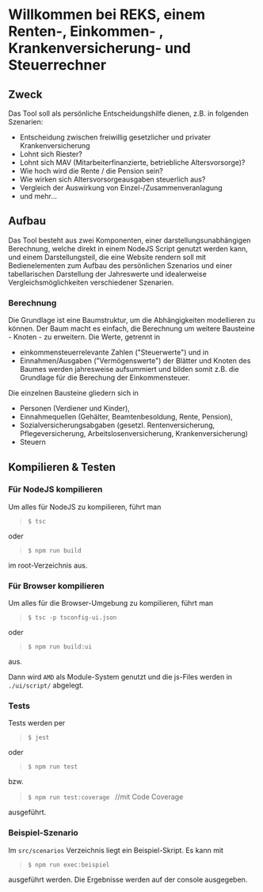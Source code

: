 # Willkommen bei REKS, einem Renten-, Einkommen- , Krankenversicherung- und Steuerrechner

## Zweck
Das Tool soll als persönliche Entscheidungshilfe dienen, z.B. in folgenden Szenarien:
- Entscheidung zwischen freiwillig gesetzlicher und privater Krankenversicherung
- Lohnt sich Riester?
- Lohnt sich MAV (Mitarbeiterfinanzierte, betriebliche Altersvorsorge)?
- Wie hoch wird die Rente / die Pension sein?
- Wie wirken sich Altersvorsorgeausgaben steuerlich aus?
- Vergleich der Auswirkung von Einzel-/Zusammenveranlagung
- und mehr...

## Aufbau
Das Tool besteht aus zwei Komponenten, einer darstellungsunabhängigen Berechnung, welche direkt in einem NodeJS Script genutzt werden kann, und einem Darstellungsteil, die eine Website rendern soll mit Bedienelementen zum Aufbau des persönlichen Szenarios und einer tabellarischen Darstellung der Jahreswerte und idealerweise Vergleichsmöglichkeiten verschiedener Szenarien. 

### Berechnung
Die Grundlage ist eine Baumstruktur, um die Abhängigkeiten modellieren zu können. Der Baum macht es einfach, die Berechnung um weitere Bausteine - Knoten - zu erweitern.
Die Werte, getrennt in 
- einkommensteuerrelevante Zahlen ("Steuerwerte") 
und in 
- Einnahmen/Ausgaben ("Vermögenswerte")
der Blätter und Knoten des Baumes werden jahresweise aufsummiert und bilden somit z.B. die Grundlage für die Berechung der Einkommensteuer.

Die einzelnen Bausteine gliedern sich in 
- Personen (Verdiener  und Kinder),
- Einnahmequellen (Gehälter, Beamtenbesoldung, Rente, Pension),
- Sozialversicherungsabgaben (gesetzl. Rentenversicherung, Pflegeversicherung, Arbeitslosenversicherung, Krankenversicherung)
- Steuern

## Kompilieren & Testen

### Für NodeJS kompilieren
Um alles für NodeJS zu kompilieren, führt man 
> `$ tsc`

oder 
> `$ npm run build`

im root-Verzeichnis aus.

### Für Browser kompilieren
Um alles für die Browser-Umgebung zu kompilieren, führt man 
> `$ tsc -p tsconfig-ui.json`

oder 
> `$ npm run build:ui`

aus.

Dann wird `AMD` als Module-System genutzt und die js-Files werden in `./ui/script/` abgelegt.

### Tests
Tests werden per
> `$ jest`

oder 
> `$ npm run test`

bzw.
> `$ npm run test:coverage ` //mit Code Coverage

ausgeführt.

### Beispiel-Szenario
Im `src/scenarios` Verzeichnis liegt ein Beispiel-Skript.
Es kann mit 

>`$ npm run exec:beispiel`

 ausgeführt werden. Die Ergebnisse werden auf der console ausgegeben.